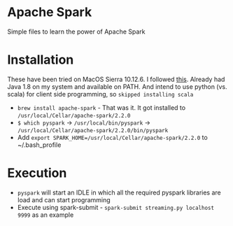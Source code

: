 # Apache Spark
Simple files to learn the power of Apache Spark

# Installation
These have been tried on MacOS Sierra 10.12.6. I followed [this](https://medium.freecodecamp.org/installing-scala-and-apache-spark-on-mac-os-837ae57d283f). Already had Java 1.8 on my system and available on PATH. And intend to use python (vs. scala) for client side programming, so `skipped installing scala`

- `brew install apache-spark` - That was it. It got installed to `/usr/local/Cellar/apache-spark/2.2.0`
- `$ which pyspark` -> `/usr/local/bin/pyspark` -> `/usr/local/Cellar/apache-spark/2.2.0/bin/pyspark`
- Add `export SPARK_HOME=/usr/local/Cellar/apache-spark/2.2.0` to ~/.bash_profile

# Execution

- `pyspark` will start an IDLE in which all the required pyspark libraries are load and can start programming
- Execute using spark-submit - `spark-submit streaming.py localhost 9999` as an example